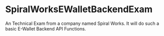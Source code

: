 # SpiralWorksEWalletBackendExam
An Technical Exam from a company named Spiral Works. It will do such a basic E-Wallet Backend API Functions.

